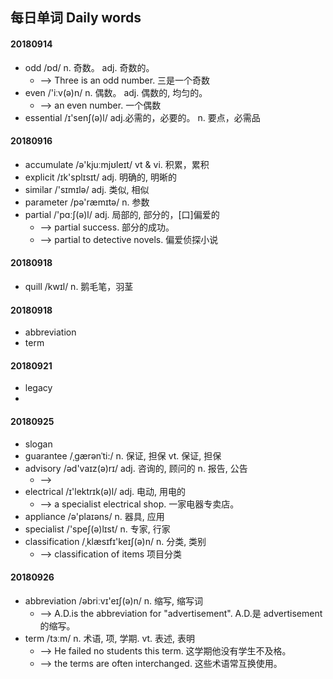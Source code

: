 ## 每日单词 Daily words


#### 20180914
  - odd   /ɒd/        n. 奇数。  adj. 奇数的。
    + --> Three is an odd number. 三是一个奇数
  - even  /'iːv(ə)n/  n. 偶数。  adj. 偶数的, 均匀的。
    + --> an even number. 一个偶数
  - essential /ɪ'senʃ(ə)l/  adj.必需的，必要的。 n. 要点，必需品

#### 20180916
  - accumulate /ə'kjuːmjʊleɪt/   vt & vi. 积累，累积
  - explicit   /ɪk'splɪsɪt/      adj. 明确的, 明晰的
  - similar    /'sɪmɪlə/         adj. 类似, 相似
  - parameter  /pə'ræmɪtə/       n. 参数
  - partial    /'pɑːʃ(ə)l/       adj. 局部的, 部分的，[口]偏爱的
    + --> partial success. 部分的成功。
    + --> partial to detective novels. 偏爱侦探小说

#### 20180918
  - quill /kwɪl/    n. 鹅毛笔，羽茎

#### 20180918
  - abbreviation
  - term

#### 20180921
  - legacy
  -

#### 20180925
  - slogan
  - guarantee  /ˌgærənˈti:/    n. 保证, 担保   vt. 保证, 担保
  - advisory   /əd'vaɪz(ə)rɪ/  adj. 咨询的, 顾问的  n. 报告, 公告
    + -->
  - electrical /ɪ'lektrɪk(ə)l/ adj. 电动, 用电的
    + --> a specialist electrical shop. 一家电器专卖店。
  - appliance  /ə'plaɪəns/   n. 器具, 应用
  - specialist /'speʃ(ə)lɪst/ n. 专家, 行家
  - classification  /ˌklæsɪfɪ'keɪʃ(ə)n/  n. 分类, 类别
    + --> classification of items 项目分类

#### 20180926
 - abbreviation /əbriːvɪ'eɪʃ(ə)n/  n. 缩写, 缩写词
    + --> A.D.is the abbreviation for "advertisement". A.D.是 advertisement 的缩写。
 - term /tɜːm/  n. 术语, 项, 学期.  vt. 表述, 表明
    + --> He failed no students this term. 这学期他没有学生不及格。
    + --> the terms are often interchanged. 这些术语常互换使用。
